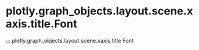 # plotly.graph_objects.layout.scene.xaxis.title.Font

::: plotly.graph_objects.layout.scene.xaxis.title.Font
